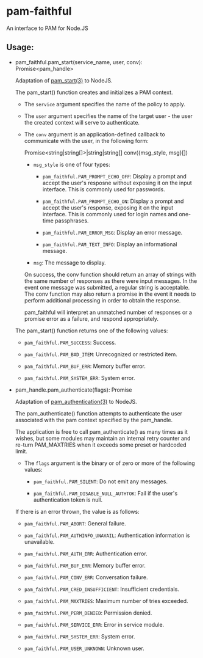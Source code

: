 # pam-faithful

An interface to PAM for Node.JS

## Usage:

* pam_faithful.pam_start(service_name, user, conv): Promise<pam_handle>

    Adaptation of [pam_start(3)](https://www.freebsd.org/cgi/man.cgi?query=pam_start&sektion=3) to NodeJS.

    The pam_start() function creates and initializes a PAM context.

    * The `service` argument specifies the name of the policy to apply.

    * The `user` argument specifies the name of the target user - the user the created context will serve to authenticate.

    * The `conv` argument is an application-defined callback to communicate with the user, in the following form:

        Promise<string|string[]>|string|string[] conv({msg_style, msg}[])

        * `msg_style` is one of four types:

            * `pam_faithful.PAM_PROMPT_ECHO_OFF`: Display a prompt and accept the user's resposne without exposing it on the input interface. This is commonly used for passwords.

            * `pam_faithful.PAM_PROMPT_ECHO_ON`: Display a prompt and accept the user's response, exposing it on the input interface. This is commonly used for login names and one-time passphrases.

            * `pam_faithful.PAM_ERROR_MSG`: Display an error message.

            * `pam_faithful.PAM_TEXT_INFO`: Display an informational message.

        * `msg`: The message to display.

        On success, the conv function should return an array of strings with the same number of responses as there were input messages. In the event one message was submitted, a regular string is acceptable. The conv function may also return a promise in the event it needs to perform additional processing in order to obtain the response.

        pam_faithful will interpret an unmatched number of responses or a promise error as a failure, and respond appropriately.

    The pam_start() function returns one of the following values:

    * `pam_faithful.PAM_SUCCESS`: Success.

    * `pam_faithful.PAM_BAD_ITEM`: Unrecognized or restricted item.

    * `pam_faithful.PAM_BUF_ERR`: Memory buffer error.

    * `pam_faithful.PAM_SYSTEM_ERR`: System error.

* pam_handle.pam_authenticate(flags): Promise<void>

    Adaptation of [pam_authentication(3)](https://www.freebsd.org/cgi/man.cgi?query=pam_authenticate&sektion=3&format=html) to NodeJS.

    The pam_authenticate() function attempts to authenticate the user associated with the pam context specified by the pam_handle.

    The application is free to call pam_authenticate() as many times as it wishes, but some modules may maintain an internal retry counter and re-turn PAM_MAXTRIES when it exceeds some preset or  hardcoded limit.

    * The `flags` argument is the binary or of zero or more of the following values:
    
        * `pam_faithful.PAM_SILENT`: Do not emit any messages.

        * `pam_faithful.PAM_DISABLE_NULL_AUTHTOK`: Fail if the user's authentication token is null.
        
    If there is an error thrown, the value is as follows:
    
    * `pam_faithful.PAM_ABORT`: General failure.

    * `pam_faithful.PAM_AUTHINFO_UNAVAIL`: Authentication information is unavailable.

    * `pam_faithful.PAM_AUTH_ERR`: Authentication error.

    * `pam_faithful.PAM_BUF_ERR`: Memory buffer error.

    * `pam_faithful.PAM_CONV_ERR`: Conversation failure.

    * `pam_faithful.PAM_CRED_INSUFFICIENT`: Insufficient credentials.

    * `pam_faithful.PAM_MAXTRIES`: Maximum number of tries exceeded.

    * `pam_faithful.PAM_PERM_DENIED`: Permission denied.

    * `pam_faithful.PAM_SERVICE_ERR`: Error in service module.

    * `pam_faithful.PAM_SYSTEM_ERR`: System error.

    * `pam_faithful.PAM_USER_UNKNOWN`: Unknown user.